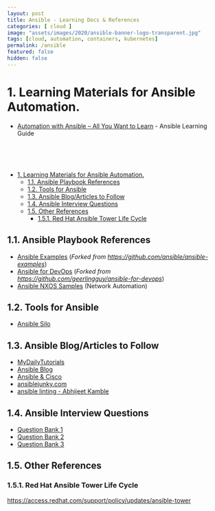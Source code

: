 ```yaml
---
layout: post
title: Ansible - Learning Docs & References
categories: [ cloud ]
image: "assets/images/2020/ansible-banner-logo-transparent.jpg"
tags: [cloud, automation, containers, kubernetes]
permalink: /ansible
featured: false
hidden: false
---
```


# 1. Learning Materials for Ansible Automation.
- [Automation with Ansible – All You Want to Learn](https://www.techbeatly.com/ansible/) - Ansible Learning Guide

<br><br><br>
<!-- TOC -->

- [1. Learning Materials for Ansible Automation.](#1-learning-materials-for-ansible-automation)
  - [1.1. Ansible Playbook References](#11-ansible-playbook-references)
  - [1.2. Tools for Ansible](#12-tools-for-ansible)
  - [1.3. Ansible Blog/Articles to Follow](#13-ansible-blogarticles-to-follow)
  - [1.4. Ansible Interview Questions](#14-ansible-interview-questions)
  - [1.5. Other References](#15-other-references)
    - [1.5.1. Red Hat Ansible Tower Life Cycle](#151-red-hat-ansible-tower-life-cycle)

<!-- /TOC -->

## 1.1. Ansible Playbook References
- [Ansible Examples](https://github.com/ginigangadharan/ansible-examples) 
(*Forked from https://github.com/ansible/ansible-examples*)
- [Ansible for DevOps](https://github.com/ginigangadharan/ansible-for-devops) 
(*Forked from https://github.com/geerlingguy/ansible-for-devops*)
- [Ansible NXOS Samples](https://github.com/ginigangadharan/Ansible-NXOS) (Network Automation)

## 1.2. Tools for Ansible

- [Ansible Silo](https://groupon.github.io/ansible-silo)

## 1.3. Ansible Blog/Articles to Follow
- [MyDailyTutorials](http://www.mydailytutorials.com/category/tutorials/ansible/)
- [Ansible Blog](https://www.ansible.com/blog)
- [Ansible & Cisco](https://blogs.cisco.com/tag/ansible)
- [ansiblejunky.com](https://www.ansiblejunky.com/)
- [ansible linting - Abhijeet Kamble](https://medium.com/faun/linting-your-ansible-playbooks-and-make-a-continuous-integration-ci-solution-bcf8b4ea4c03)

## 1.4. Ansible Interview Questions
- [Question Bank 1](https://career.guru99.com/ansible-interview-questions-answers/)
- [Question Bank 2](https://www.edureka.co/blog/interview-questions/ansible-interview-questions/)
- [Question Bank 3](https://mindmajix.com/ansible-interview-questions)

## 1.5. Other References

### 1.5.1. Red Hat Ansible Tower Life Cycle

https://access.redhat.com/support/policy/updates/ansible-tower

